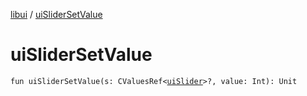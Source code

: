 [libui](README.md) / [uiSliderSetValue](ui-slider-set-value.md)

# uiSliderSetValue

`fun uiSliderSetValue(s: CValuesRef<`[`uiSlider`](ui-slider.md)`>?, value: Int): Unit`